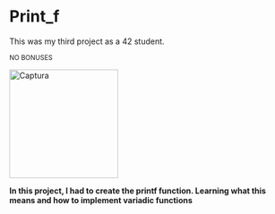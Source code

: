 # Print_f
This was my third project as a 42 student.

<p>
<sub>NO BONUSES</sub>
</p>

<img width="194" alt="Captura" src="https://github.com/shoganaix/42PushSwap/assets/123943292/a706aec1-2095-45b3-b583-19fbcaf614c9">


**In this project, I had to create the printf function. Learning what this means and how to implement variadic functions**




